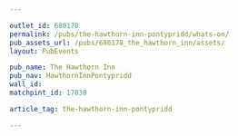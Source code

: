 ```yaml
---

outlet_id: 680178
permalink: /pubs/the-hawthorn-inn-pontypridd/whats-on/
pub_assets_url: /pubs/680178_the_hawthorn_inn/assets/
layout: PubEvents

pub_name: The Hawthorn Inn
pub_nav: HawthornInnPontypridd
wall_id:
matchpint_id: 17030

article_tag: the-hawthorn-inn-pontypridd

---
```




